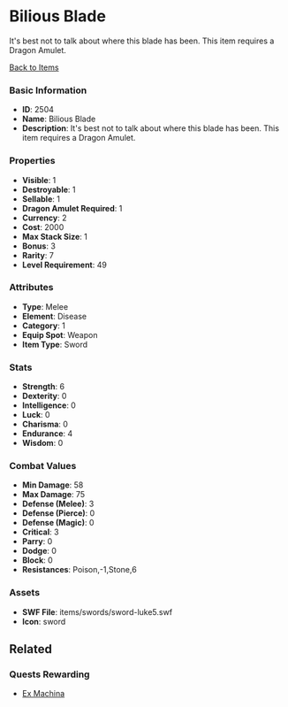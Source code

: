 # Bilious Blade

It's best not to talk about where this blade has been.  This item requires a Dragon Amulet.

[Back to Items](../items.md)

### Basic Information

- **ID**: 2504
- **Name**: Bilious Blade
- **Description**: It&#039;s best not to talk about where this blade has been.  This item requires a Dragon Amulet.

### Properties

- **Visible**: 1
- **Destroyable**: 1
- **Sellable**: 1
- **Dragon Amulet Required**: 1
- **Currency**: 2
- **Cost**: 2000
- **Max Stack Size**: 1
- **Bonus**: 3
- **Rarity**: 7
- **Level Requirement**: 49

### Attributes

- **Type**: Melee
- **Element**: Disease
- **Category**: 1
- **Equip Spot**: Weapon
- **Item Type**: Sword

### Stats

- **Strength**: 6
- **Dexterity**: 0
- **Intelligence**: 0
- **Luck**: 0
- **Charisma**: 0
- **Endurance**: 4
- **Wisdom**: 0

### Combat Values

- **Min Damage**: 58
- **Max Damage**: 75
- **Defense (Melee)**: 3
- **Defense (Pierce)**: 0
- **Defense (Magic)**: 0
- **Critical**: 3
- **Parry**: 0
- **Dodge**: 0
- **Block**: 0
- **Resistances**: Poison,-1,Stone,6

### Assets

- **SWF File**: items/swords/sword-luke5.swf
- **Icon**: sword

## Related

### Quests Rewarding

- [Ex Machina](../quests/427-ex-machina.md)

